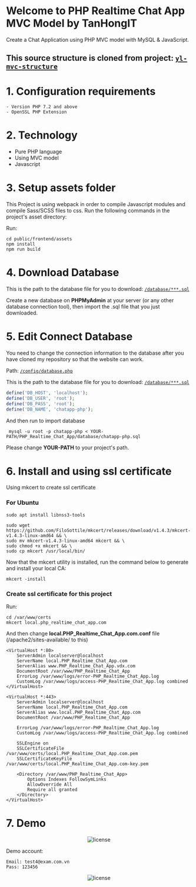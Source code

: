 # Welcome to PHP Realtime Chat App MVC Model by TanHongIT
Create a Chat Application using PHP MVC model with MySQL & JavaScript.

## This source structure is cloned from project: [`yl-mvc-structure`](https://github.com/TanHongIT/yl-mvc-structure)

# 1. Configuration requirements

    - Version PHP 7.2 and above
    - OpenSSL PHP Extension

# 2. Technology
- Pure PHP language
- Using MVC model
- Javascript

# 3. Setup assets folder

This Project is using webpack in order to compile Javascript modules and compile Sass/SCSS files to css. Run the following commands in the project's asset directory:

Run:

```shell
cd public/frontend/assets
npm install
npm run build
```

# 4. Download Database

This is the path to the database file for you to download: [`/database/***.sql`](https://github.com/TanHongIT/PHP_Realtime_Chat_App/tree/main/database)

Create a new database on **PHPMyAdmin** at your server (or any other database connection tool), then import the .sql file that you just downloaded.

# 5. Edit Connect Database

You need to change the connection information to the database after you have cloned my repository so that the website can work.

Path: [`/config/database.php`](https://github.com/TanHongIT/PHP_Realtime_Chat_App/tree/main/config)

This is the path to the database file for you to download: [`/database/***.sql`](https://github.com/TanHongIT/PHP_Realtime_Chat_App/tree/main/database)

```php
define('DB_HOST', 'localhost');
define('DB_USER', 'root');
define('DB_PASS', 'root');
define('DB_NAME', 'chatapp-php');
```

And then run to import database

```shell
 mysql -u root -p chatapp-php < YOUR-PATH/PHP_Realtime_Chat_App/database/chatapp-php.sql 
```
Please change **YOUR-PATH** to your project's path.

# 6. Install and using ssl certificate
Using mkcert to create ssl certificate

### For Ubuntu

```shell
sudo apt install libnss3-tools

sudo wget https://github.com/FiloSottile/mkcert/releases/download/v1.4.3/mkcert-v1.4.3-linux-amd64 && \
sudo mv mkcert-v1.4.3-linux-amd64 mkcert && \
sudo chmod +x mkcert && \
sudo cp mkcert /usr/local/bin/
```

Now that the mkcert utility is installed, run the command below to generate and install your local CA:

```shell
mkcert -install
```

### Create ssl certificate for this project

Run:

```shell
cd /var/www/certs
mkcert local.php_realtime_chat_app.com
```

And then change **local.PHP_Realtime_Chat_App.com.conf** file (/apache2/sites-available/ to this)

```
<VirtualHost *:80>
	ServerAdmin localserver@localhost
	ServerName local.PHP_Realtime_Chat_App.com
	ServerAlias www.PHP_Realtime_Chat_App.vdx.com
	DocumentRoot /var/www/PHP_Realtime_Chat_App
	ErrorLog /var/www/logs/error-PHP_Realtime_Chat_App.log
    CustomLog /var/www/logs/access-PHP_Realtime_Chat_App.log combined
</VirtualHost>

<VirtualHost *:443>
    ServerAdmin localserver@localhost
    ServerName local.PHP_Realtime_Chat_App.com
    ServerAlias www.local.PHP_Realtime_Chat_App.com
    DocumentRoot /var/www/PHP_Realtime_Chat_App

    ErrorLog /var/www/logs/error-PHP_Realtime_Chat_App.log
    CustomLog /var/www/logs/access-PHP_Realtime_Chat_App.log combined

    SSLEngine on
	SSLCertificateFile /var/www/certs/local.PHP_Realtime_Chat_App.com.pem
	SSLCertificateKeyFile /var/www/certs/local.PHP_Realtime_Chat_App.com-key.pem

    <Directory /var/www/PHP_Realtime_Chat_App>
        Options Indexes FollowSymLinks
        AllowOverride All
        Require all granted
    </Directory>
</VirtualHost>
```

# 7. Demo

<p align="center">
     <img src="https://user-images.githubusercontent.com/35853002/177470807-57f9b578-efcb-4e2d-8510-8942bc06f297.png" alt="license">
</p>

Demo account:

```
Email: test4@exam.com.vn
Pass: 123456
```

<p align="center">
     <img src="https://img.shields.io/packagist/l/doctrine/orm.svg" data-origin="https://img.shields.io/packagist/l/doctrine/orm.svg" alt="license">
</p>
